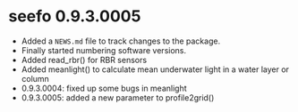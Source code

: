 # seefo 0.9.3.0005

* Added a `NEWS.md` file to track changes to the package.
* Finally started numbering software versions.
* Added read_rbr() for RBR sensors
* Added meanlight() to calculate mean underwater light in a water layer or column
* 0.9.3.0004: fixed up some bugs in meanlight
* 0.9.3.0005: added a new parameter to profile2grid()
